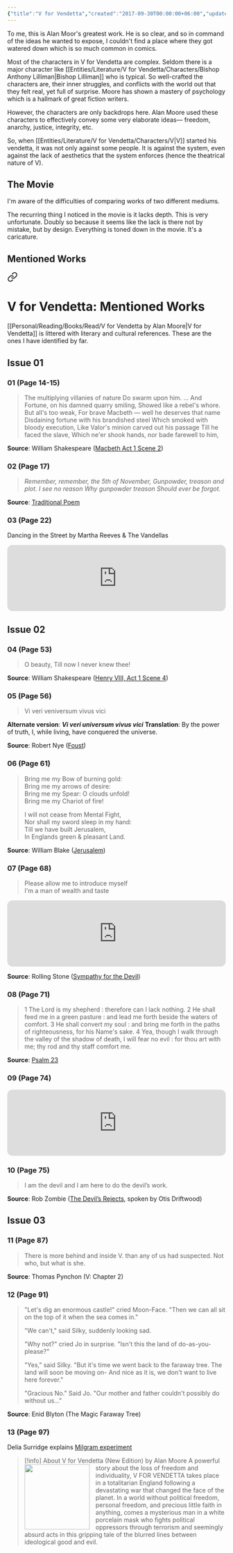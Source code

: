 ```yaml
---
{"title":"V for Vendetta","created":"2017-09-30T00:00:00+06:00","updated":"2024-10-29T17:01:09+06:00","read_count":4,"authors":["Alan Moore","David Lloyd"],"isbn10":1401207928,"rating":5,"reviewed":true,"tags":["bestreads"],"log":[{"status":"In Progress","timestamp":"2024-10-27T17:00:09+06:00"},{"status":"Read","timestamp":"2023-12-05T01:05:08+06:00"},{"status":"In Progress","timestamp":"2023-10-24T20:59:49+06:00"},{"status":"Read","timestamp":"2022-11-07T00:00:00+06:00"},{"status":"Read","timestamp":"2021-11-06T00:00:00+06:00"},{"status":"Read","timestamp":"2020-11-06T00:00:00+06:00"},{"status":"To Read","timestamp":"2017-09-30T00:00:00+06:00"}],"status":"In Progress","dg-publish":true,"dg-note-icon":2,"cover":"https://books.google.com/books/publisher/content/images/frontcover/efPjAAAAQBAJ?fife=w600-h900&source=gbs_api","dg-metatags":{"og:img":"https://books.google.com/books/publisher/content/images/frontcover/efPjAAAAQBAJ?fife=w600-h900&source=gbs_api"},"dg-path":"Reading/Books/Read/V for Vendetta by Alan Moore.md","permalink":"/reading/books/read/v-for-vendetta-by-alan-moore/","metatags":{"og:img":"https://books.google.com/books/publisher/content/images/frontcover/efPjAAAAQBAJ?fife=w600-h900&source=gbs_api"},"dgPassFrontmatter":true,"noteIcon":2}
---
```


To me, this is Alan Moor's greatest work. He is so clear, and so in command of the ideas he wanted to expose, I couldn't find a place where they got watered down which is so much common in comics.

Most of the characters in V for Vendetta are complex. Seldom there is a major character like [[Entities/Literature/V for Vendetta/Characters/Bishop Anthony Lilliman\|Bishop Lilliman]] who is typical. So well-crafted the characters are, their inner struggles, and conflicts with the world out that they felt real, yet full of surprise. Moore has shown a mastery of psychology which is a hallmark of great fiction writers.

However, the characters are only backdrops here. Alan Moore used these characters to effectively convey some very elaborate ideas— freedom, anarchy, justice, integrity, etc.

So, when [[Entities/Literature/V for Vendetta/Characters/V\|V]] started his vendetta, it was not only against some people. It is against the system, even against the lack of aesthetics that the system enforces (hence the theatrical nature of V).

## The Movie
I'm aware of the difficulties of comparing works of two different mediums.

The recurring thing I noticed in the movie is it lacks depth. This is very unfortunate. Doubly so because it seems like the lack is there not by mistake, but by design. Everything is toned down in the movie. It's a caricature.

## Mentioned Works


<div class="transclusion internal-embed is-loaded"><a class="markdown-embed-link" href="/reading/supplements/v-for-vendetta-mentioned-works/" aria-label="Open link"><svg xmlns="http://www.w3.org/2000/svg" width="24" height="24" viewBox="0 0 24 24" fill="none" stroke="currentColor" stroke-width="2" stroke-linecap="round" stroke-linejoin="round" class="svg-icon lucide-link"><path d="M10 13a5 5 0 0 0 7.54.54l3-3a5 5 0 0 0-7.07-7.07l-1.72 1.71"></path><path d="M14 11a5 5 0 0 0-7.54-.54l-3 3a5 5 0 0 0 7.07 7.07l1.71-1.71"></path></svg></a><div class="markdown-embed">

<div class="markdown-embed-title">

# V for Vendetta: Mentioned Works

</div>



[[Personal/Reading/Books/Read/V for Vendetta by Alan Moore\|V for Vendetta]] is littered with literary and cultural references. These are the ones I have identified by far.
## Issue 01
### 01 (Page 14-15)

> The multiplying villanies of nature
> Do swarm upon him.
>…
> And Fortune, on his damned quarry smiling,
> Showed like a rebel's whore. But all's too weak,
> For brave Macbeth — well he deserves that name
> Disdaining fortune with his brandished steel
> Which smoked with bloody execution,
> Like Valor's minion carved out his passage
> Till he faced the slave,
> Which ne'er shook hands, nor bade farewell to him,

**Source**: William Shakespeare ([Macbeth Act 1 Scene 2](https://myshakespeare.com/macbeth/act-1-scene-2))

### 02 (Page 17)

> _Remember, remember, the 5th of November,_
> _Gunpowder, treason and plot._
> _I see no reason_
> _Why gunpowder treason_
> _Should ever be forgot._

**Source**: [Traditional Poem](https://inews.co.uk/news/remember-remember-the-fifth-of-november-poem-gunpowder-plot-words-meaning-explained-1953805)

### 03 (Page 22)

Dancing in the Street by Martha Reeves & The Vandellas

<iframe style="border-radius:12px" src="https://open.spotify.com/embed/track/6rLqjzGV5VMLDWEnuUqi8q?utm_source=generator" width="100%" height="152" frameBorder="0" allowfullscreen="" allow="autoplay; clipboard-write; encrypted-media; fullscreen; picture-in-picture" loading="lazy"></iframe>

## Issue 02
### 04 (Page 53)

> O beauty, Till now I never knew thee!

**Source**: William Shakespeare ([Henry VIII, Act 1 Scene 4](https://www.litcharts.com/shakescleare/shakespeare-translations/henry-viii/act-1-scene-4))

### 05 (Page 56)

> Vi veri veniversum vivus vici

**Alternate version**: _**Vi veri universum vivus vici**_
**Translation**: By the power of truth, I, while living, have conquered the universe.

**Source**: Robert Nye ([Foust](https://en.wikipedia.org/wiki/Vi_veri_universum_vivus_vici))

### 06 (Page 61)

> Bring me my Bow of burning gold:  
> Bring me my arrows of desire:  
> Bring me my Spear: O clouds unfold!  
> Bring me my Chariot of fire!  
> 
> I will not cease from Mental Fight,  
> Nor shall my sword sleep in my hand:  
> Till we have built Jerusalem,  
> In Englands green & pleasant Land.

**Source**: William Blake ([Jerusalem](https://www.poetryfoundation.org/poems/54684/jerusalem-and-did-those-feet-in-ancient-time))

### 07 (Page 68)

> Please allow me to introduce myself  
> I'm a man of wealth and taste

<iframe style="border-radius:12px" src="https://open.spotify.com/embed/track/75zMKn5euxQdlkZgu4P42J?utm_source=generator" width="100%" height="152" frameBorder="0" allowfullscreen="" allow="autoplay; clipboard-write; encrypted-media; fullscreen; picture-in-picture" loading="lazy"></iframe>

**Source**: Rolling Stone ([Sympathy for the Devil](https://www.azlyrics.com/lyrics/rollingstones/sympathyforthedevil.html))

### 08 (Page 71)

> 1 The Lord is my shepherd : therefore can I lack nothing.
> 2 He shall feed me in a green pasture : and lead me forth beside the waters of comfort.
> 3 He shall convert my soul : and bring me forth in the paths of righteousness, for his Name's sake.
> 4 Yea, though I walk through the valley of the shadow of death, I will fear no evil : for thou art with me; thy rod and thy staff comfort me.

**Source**: [Psalm 23](https://www.churchofengland.org/prayer-and-worship/worship-texts-and-resources/book-common-prayer/psalter/psalms-22-23)

### 09 (Page 74)

<iframe style="border-radius:12px" src="https://open.spotify.com/embed/track/3dKRNpM0fWeMK8oHiI8ZNa?utm_source=generator" width="100%" height="152" frameBorder="0" allowfullscreen="" allow="autoplay; clipboard-write; encrypted-media; fullscreen; picture-in-picture" loading="lazy"></iframe>

### 10 (Page 75)

> I am the devil and I am here to do the devil’s work.

**Source**: Rob Zombie ([The Devil’s Rejects](https://en.wikipedia.org/wiki/The_Devil%27s_Rejects), spoken by Otis Driftwood)

## Issue 03
### 11 (Page 87)

> There is more behind and inside V. than any of us had suspected. Not who, but what is she.

**Source**: Thomas Pynchon (V: Chapter 2)

### 12 (Page 91)

> "Let's dig an enormous castle!" cried Moon-Face. "Then we can all sit on the top of it when the sea comes in."
> 
> "We can't," said Silky, suddenly looking sad.
> 
> "Why not?" cried Jo in surprise. "Isn't this the land of do-as-you-please?"
> 
> "Yes," said Silky. "But it's time we went back to the faraway tree. The land will soon be moving on- And nice as it is, we don't want to live here forever."
> 
> "Gracious No." Said Jo. "Our mother and father couldn't possibly do without us…"

**Source**: Enid Blyton (The Magic Faraway Tree)

### 13 (Page 97)

Delia Surridge explains [Milgram experiment](https://en.wikipedia.org/wiki/Milgram_experiment)



</div></div>


> [!info] About V for Vendetta (New Edition) by Alan Moore
> <img src="https://books.google.com/books/publisher/content/images/frontcover/efPjAAAAQBAJ?fife=w600-h900&source=gbs_api" style="float: left; width: 150px; height: auto; margin-right: 1em;" /> A powerful story about the loss of freedom and individuality, V FOR VENDETTA takes place in a totalitarian England following a devastating war that changed the face of the planet. In a world without political freedom, personal freedom, and precious little faith in anything, comes a mysterious man in a white porcelain mask who fights political oppressors through terrorism and seemingly absurd acts in this gripping tale of the blurred lines between ideological good and evil.